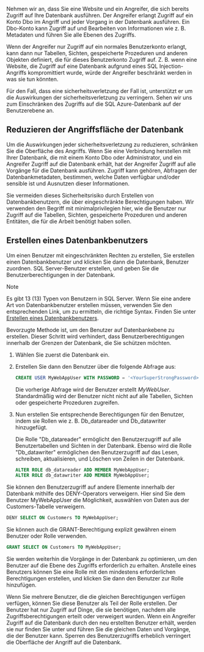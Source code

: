 Nehmen wir an, dass Sie eine Website und ein Angreifer, die sich bereits Zugriff auf Ihre Datenbank ausführen. Der Angreifer erlangt Zugriff auf ein Konto Dbo im Angriff und jeder Vorgang in der Datenbank ausführen. Ein Dbo-Konto kann Zugriff auf und Bearbeiten von Informationen wie z. B. Metadaten und führen Sie alle Ebenen des Zugriffs.

Wenn der Angreifer nur Zugriff auf ein normales Benutzerkonto erlangt, kann dann nur Tabellen, Sichten, gespeicherte Prozeduren und anderen Objekten definiert, die für dieses Benutzerkonto Zugriff auf. Z. B. wenn eine Website, die Zugriff auf eine Datenbank aufgrund eines SQL Injection-Angriffs kompromittiert wurde, würde der Angreifer beschränkt werden in was sie tun könnten.

Für den Fall, dass eine sicherheitsverletzung der Fall ist, unterstützt er um die Auswirkungen der sicherheitsverletzung zu verringern. Sehen wir uns zum Einschränken des Zugriffs auf die SQL Azure-Datenbank auf der Benutzerebene an.

## <a name="reduce-the-attack-surface-of-the-database"></a>Reduzieren der Angriffsfläche der Datenbank

Um die Auswirkungen jeder sicherheitsverletzung zu reduzieren, schränken Sie die Oberfläche des Angriffs. Wenn Sie eine Verbindung herstellen mit Ihrer Datenbank, die mit einem Konto Dbo oder Administrator, und ein Angreifer Zugriff auf die Datenbank erhält, hat der Angreifer Zugriff auf alle Vorgänge für die Datenbank ausführen. Zugriff kann gehören, Abfragen der Datenbankmetadaten, bestimmen, welche Daten verfügbar und/oder sensible ist und Ausnutzen dieser Informationen.

Sie vermeiden dieses Sicherheitsrisiko durch Erstellen von Datenbankbenutzern, die über eingeschränkte Berechtigungen haben. Wir verwenden den Begriff mit minimalprivilegien hier, wie die Benutzer nur Zugriff auf die Tabellen, Sichten, gespeicherte Prozeduren und anderen Entitäten, die für die Arbeit benötigt haben sollen.

## <a name="create-a-database-user"></a>Erstellen eines Datenbankbenutzers

Um einen Benutzer mit eingeschränkten Rechten zu erstellen, Sie erstellen einen Datenbankbenutzer und klicken Sie dann die Datenbank, Benutzer zuordnen. SQL Server-Benutzer erstellen, und geben Sie die Benutzerberechtigungen in der Datenbank.

> [!Note]
> Es gibt 13 (13) Typen von Benutzern in SQL Server. Wenn Sie eine andere Art von Datenbankbenutzer erstellen müssen, verwenden Sie den entsprechenden Link, um zu ermitteln, die richtige Syntax. Finden Sie unter [Erstellen eines Datenbankbenutzers](https://docs.microsoft.com/sql/relational-databases/security/authentication-access/create-a-database-user?view=sql-server-2017).

Bevorzugte Methode ist, um den Benutzer auf Datenbankebene zu erstellen. Dieser Schritt wird verhindert, dass Benutzerberechtigungen innerhalb der Grenzen der Datenbank, die Sie schützen möchten.

1. Wählen Sie zuerst die Datenbank ein.
2. Erstellen Sie dann den Benutzer über die folgende Abfrage aus:

   ```sql
   CREATE USER MyWebAppUser WITH PASSWORD = '<YourSuperStrongPassword>';
   ```

   Die vorherige Abfrage wird der Benutzer erstellt *MyWebUser*. Standardmäßig wird der Benutzer nicht nicht auf alle Tabellen, Sichten oder gespeicherte Prozeduren zugreifen.

3. Nun erstellen Sie entsprechende Berechtigungen für den Benutzer, indem sie Rollen wie z. B. Db_datareader und Db_datawriter hinzugefügt.

   Die Rolle "Db_datareader" ermöglicht den Benutzerzugriff auf alle Benutzertabellen und Sichten in der Datenbank. Ebenso wird die Rolle "Db_datawriter" ermöglichen den Benutzerzugriff auf das Lesen, schreiben, aktualisieren, und Löschen von Zeilen in der Datenbank.

   ```sql
   ALTER ROLE db_datareader ADD MEMBER MyWebAppUser;
   ALTER ROLE db_datawriter ADD MEMBER MyWebAppUser;
   ```

Sie können den Benutzerzugriff auf andere Elemente innerhalb der Datenbank mithilfe des DENY-Operators verweigern. Hier sind Sie dem Benutzer MyWebAppUser die Möglichkeit, auswählen von Daten aus der Customers-Tabelle verweigern.

```sql
DENY SELECT ON Customers TO MyWebAppUser;
```

Sie können auch die GRANT-Berechtigung explizit gewähren einem Benutzer oder Rolle verwenden.

```sql
GRANT SELECT ON Customers TO MyWebAppUser;
```

Sie werden weiterhin die Vorgänge in der Datenbank zu optimieren, um den Benutzer auf die Ebene des Zugriffs erforderlich zu erhalten. Anstelle eines Benutzers können Sie eine Rolle mit den mindestens erforderlichen Berechtigungen erstellen, und klicken Sie dann den Benutzer zur Rolle hinzufügen.

Wenn Sie mehrere Benutzer, die die gleichen Berechtigungen verfügen verfügen, können Sie diese Benutzer als Teil der Rolle erstellen. Der Benutzer hat nur Zugriff auf Dinge, die sie benötigen, nachdem alle Zugriffsberechtigungen erteilt oder verweigert wurden.
Wenn ein Angreifer Zugriff auf die Datenbank durch den neu erstellten Benutzer erhält, werden sie nur finden Sie unter und führen Sie die gleichen Daten und Vorgänge, die der Benutzer kann. Sperren des Benutzerzugriffs erheblich verringert die Oberfläche der Angriff auf die Datenbank.
